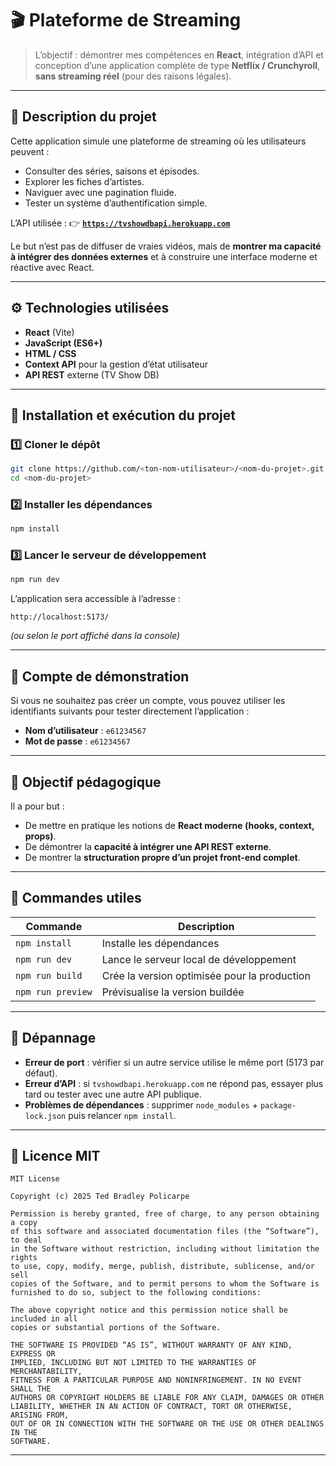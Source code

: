 # 🎬 Plateforme de Streaming 

> L’objectif : démontrer mes compétences en **React**, intégration d’API et conception d’une application complète de type **Netflix / Crunchyroll**, **sans streaming réel** (pour des raisons légales).

---

## 🧩 Description du projet

Cette application simule une plateforme de streaming où les utilisateurs peuvent :

- Consulter des séries, saisons et épisodes.
- Explorer les fiches d’artistes.
- Naviguer avec une pagination fluide.
- Tester un système d’authentification simple.

L’API utilisée :
👉 **[`https://tvshowdbapi.herokuapp.com`](https://tvshowdbapi.herokuapp.com)**

Le but n’est pas de diffuser de vraies vidéos, mais de **montrer ma capacité à intégrer des données externes** et à construire une interface moderne et réactive avec React.

---

## ⚙️ Technologies utilisées

- **React** (Vite)
- **JavaScript (ES6+)**
- **HTML / CSS**
- **Context API** pour la gestion d’état utilisateur
- **API REST** externe (TV Show DB)

---

## 🚀 Installation et exécution du projet

### 1️⃣ Cloner le dépôt

```bash
git clone https://github.com/<ton-nom-utilisateur>/<nom-du-projet>.git
cd <nom-du-projet>
```

### 2️⃣ Installer les dépendances

```bash
npm install
```

### 3️⃣ Lancer le serveur de développement

```bash
npm run dev
```

L’application sera accessible à l’adresse :

```
http://localhost:5173/
```

_(ou selon le port affiché dans la console)_

---

## 👤 Compte de démonstration

Si vous ne souhaitez pas créer un compte, vous pouvez utiliser les identifiants suivants pour tester directement l’application :

- **Nom d’utilisateur** : `e61234567`
- **Mot de passe** : `e61234567`

---

## 🧠 Objectif pédagogique

Il a pour but :

- De mettre en pratique les notions de **React moderne (hooks, context, props)**.
- De démontrer la **capacité à intégrer une API REST externe**.
- De montrer la **structuration propre d’un projet front-end complet**.

---

## 🧰 Commandes utiles

| Commande          | Description                                  |
| ----------------- | -------------------------------------------- |
| `npm install`     | Installe les dépendances                     |
| `npm run dev`     | Lance le serveur local de développement      |
| `npm run build`   | Crée la version optimisée pour la production |
| `npm run preview` | Prévisualise la version buildée              |

---

## 🐞 Dépannage

- **Erreur de port** : vérifier si un autre service utilise le même port (5173 par défaut).
- **Erreur d’API** : si `tvshowdbapi.herokuapp.com` ne répond pas, essayer plus tard ou tester avec une autre API publique.
- **Problèmes de dépendances** : supprimer `node_modules` + `package-lock.json` puis relancer `npm install`.

---

## 📄 Licence MIT

```
MIT License

Copyright (c) 2025 Ted Bradley Policarpe

Permission is hereby granted, free of charge, to any person obtaining a copy
of this software and associated documentation files (the “Software”), to deal
in the Software without restriction, including without limitation the rights
to use, copy, modify, merge, publish, distribute, sublicense, and/or sell
copies of the Software, and to permit persons to whom the Software is
furnished to do so, subject to the following conditions:

The above copyright notice and this permission notice shall be included in all
copies or substantial portions of the Software.

THE SOFTWARE IS PROVIDED “AS IS”, WITHOUT WARRANTY OF ANY KIND, EXPRESS OR
IMPLIED, INCLUDING BUT NOT LIMITED TO THE WARRANTIES OF MERCHANTABILITY,
FITNESS FOR A PARTICULAR PURPOSE AND NONINFRINGEMENT. IN NO EVENT SHALL THE
AUTHORS OR COPYRIGHT HOLDERS BE LIABLE FOR ANY CLAIM, DAMAGES OR OTHER
LIABILITY, WHETHER IN AN ACTION OF CONTRACT, TORT OR OTHERWISE, ARISING FROM,
OUT OF OR IN CONNECTION WITH THE SOFTWARE OR THE USE OR OTHER DEALINGS IN THE
SOFTWARE.
```

---
